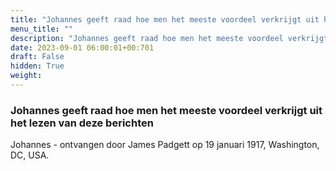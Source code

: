 ```yaml
---
title: "Johannes geeft raad hoe men het meeste voordeel verkrijgt uit het lezen van deze berichten"
menu_title: ""
description: "Johannes geeft raad hoe men het meeste voordeel verkrijgt uit het lezen van deze berichten"
date: 2023-09-01 06:00:01+00:701
draft: False
hidden: True
weight:
---
```

### Johannes geeft raad hoe men het meeste voordeel verkrijgt uit het lezen van deze berichten

Johannes - ontvangen door James Padgett op 19 januari 1917, Washington, DC, USA.
